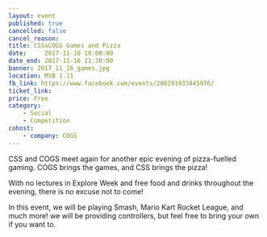 ```yaml
---
layout: event
published: true
cancelled: false
cancel_reason:
title: CSSxCOGS Games and Pizza
date:     2017-11-16 18:00:00
date_end: 2017-11-16 21:30:00
banner: 2017_11_16_games.jpg
location: MVB 1.11
fb_link: https://www.facebook.com/events/200291933845976/
ticket_link:
price: Free
category:
    - Social
    - Competition
cohost:
    - company: COGS
---
```


CSS and COGS meet again for another epic evening of pizza-fuelled gaming. COGS brings the games, and CSS brings the pizza!

With no lectures in Explore Week and free food and drinks throughout the evening, there is no excuse not to come!

In this event, we will be playing Smash, Mario Kart Rocket League, and much more! we will be providing controllers, but feel free to bring your own if you want to.

